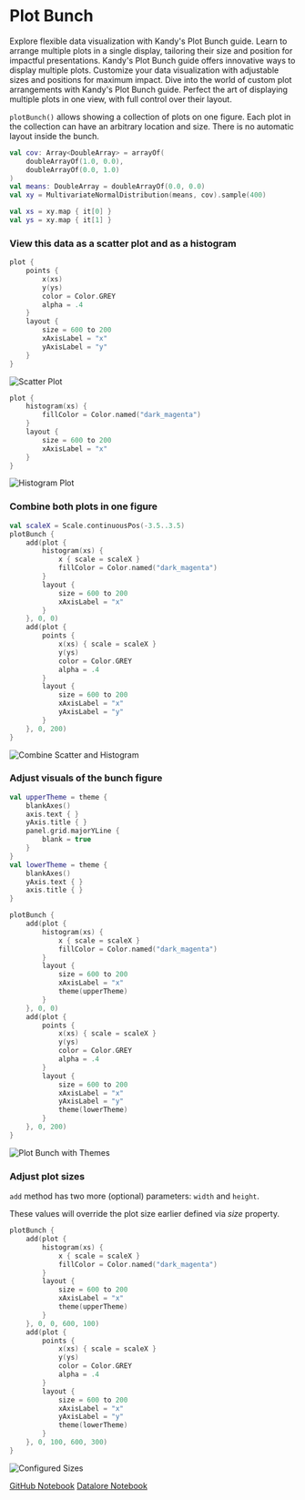 # Plot Bunch

<web-summary>
Explore flexible data visualization with Kandy's Plot Bunch guide.
Learn to arrange multiple plots in a single display, tailoring their size and position for impactful presentations.
</web-summary>

<card-summary>
Kandy's Plot Bunch guide offers innovative ways to display multiple plots.
Customize your data visualization with adjustable sizes and positions for maximum impact.
</card-summary>

<link-summary>
Dive into the world of custom plot arrangements with Kandy's Plot Bunch guide.
Perfect the art of displaying multiple plots in one view, with full control over their layout.
</link-summary>

<!---IMPORT org.jetbrains.kotlinx.kandy.letsplot.samples.guides.PlotBunch-->

`plotBunch()` allows showing a collection of plots on one figure.
Each plot in the collection can have an arbitrary location and size.
There is no automatic layout inside the bunch.

<!---FUN guideBunchGenerateData-->

```kotlin
val cov: Array<DoubleArray> = arrayOf(
    doubleArrayOf(1.0, 0.0),
    doubleArrayOf(0.0, 1.0)
)
val means: DoubleArray = doubleArrayOf(0.0, 0.0)
val xy = MultivariateNormalDistribution(means, cov).sample(400)

val xs = xy.map { it[0] }
val ys = xy.map { it[1] }
```

<!---END-->

### View this data as a scatter plot and as a histogram

<!---FUN guideBunchScatterPlot-->

```kotlin
plot {
    points {
        x(xs)
        y(ys)
        color = Color.GREY
        alpha = .4
    }
    layout {
        size = 600 to 200
        xAxisLabel = "x"
        yAxisLabel = "y"
    }
}
```

<!---END-->

![Scatter Plot](guideBunchScatterPlot.svg)

<!---FUN guideBunchHistogramPlot-->

```kotlin
plot {
    histogram(xs) {
        fillColor = Color.named("dark_magenta")
    }
    layout {
        size = 600 to 200
        xAxisLabel = "x"
    }
}
```

<!---END-->

![Histogram Plot](guideBunchHistogramPlot.svg)

### Combine both plots in one figure

<!---FUN guideBunchCombineScatterAndHistogram-->

```kotlin
val scaleX = Scale.continuousPos(-3.5..3.5)
plotBunch {
    add(plot {
        histogram(xs) {
            x { scale = scaleX }
            fillColor = Color.named("dark_magenta")
        }
        layout {
            size = 600 to 200
            xAxisLabel = "x"
        }
    }, 0, 0)
    add(plot {
        points {
            x(xs) { scale = scaleX }
            y(ys)
            color = Color.GREY
            alpha = .4
        }
        layout {
            size = 600 to 200
            xAxisLabel = "x"
            yAxisLabel = "y"
        }
    }, 0, 200)
}
```

<!---END-->

![Combine Scatter and Histogram](guideBunchCombineScatterAndHistogram.svg)

### Adjust visuals of the bunch figure

<!---FUN guideBunchCreateThemes-->

```kotlin
val upperTheme = theme {
    blankAxes()
    axis.text { }
    yAxis.title { }
    panel.grid.majorYLine {
        blank = true
    }
}
val lowerTheme = theme {
    blankAxes()
    yAxis.text { }
    axis.title { }
}
```

<!---END-->


<!---FUN guideBunchCombineWithThemes-->

```kotlin
plotBunch {
    add(plot {
        histogram(xs) {
            x { scale = scaleX }
            fillColor = Color.named("dark_magenta")
        }
        layout {
            size = 600 to 200
            xAxisLabel = "x"
            theme(upperTheme)
        }
    }, 0, 0)
    add(plot {
        points {
            x(xs) { scale = scaleX }
            y(ys)
            color = Color.GREY
            alpha = .4
        }
        layout {
            size = 600 to 200
            xAxisLabel = "x"
            yAxisLabel = "y"
            theme(lowerTheme)
        }
    }, 0, 200)
}
```

<!---END-->

![Plot Bunch with Themes](guideBunchCombineWithThemes.svg)

### Adjust plot sizes

`add` method has two more (optional) parameters: `width` and `height`.

These values will override the plot size earlier defined via *size* property.

<!---FUN guideBunchConfigureSizes-->

```kotlin
plotBunch {
    add(plot {
        histogram(xs) {
            x { scale = scaleX }
            fillColor = Color.named("dark_magenta")
        }
        layout {
            size = 600 to 200
            xAxisLabel = "x"
            theme(upperTheme)
        }
    }, 0, 0, 600, 100)
    add(plot {
        points {
            x(xs) { scale = scaleX }
            y(ys)
            color = Color.GREY
            alpha = .4
        }
        layout {
            size = 600 to 200
            xAxisLabel = "x"
            yAxisLabel = "y"
            theme(lowerTheme)
        }
    }, 0, 100, 600, 300)
}
```

<!---END-->

![Configured Sizes](guideBunchConfigureSizes.svg)


<seealso style="cards">
       <category ref="example-ktnb">
           <a href="https://github.com/Kotlin/kandy/blob/main/examples/notebooks/lets-plot/guides/plot_bunch.ipynb" summary="View the notebook on our GitHub repository">GitHub Notebook</a>
           <a href="https://datalore.jetbrains.com/report/static/KQKedA4jDrKu63O53gEN0z/oL0VY2neMbB7xKITtPQzaw" summary="Experiment with this example on Datalore">Datalore Notebook</a>
       </category>
</seealso>
